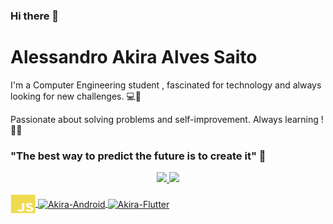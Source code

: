 ### Hi there 👋

# Alessandro Akira Alves Saito

I'm a Computer Engineering student , fascinated for technology and always looking for new challenges. 💻📱

Passionate about solving problems and self-improvement. Always learning ! 👨‍💻


### "The best way to predict the future is to create it" 🧠

<div align="center">
  <a href="https://github.com/AkiraSaito-png">
  <img height="180em" src="https://github-readme-stats.vercel.app/api?username=AkiraSaito-png&show_icons=true&theme=github_dark&include_all_commits=true&count_private=true"/>
  <img height="180em" src="https://github-readme-stats.vercel.app/api/top-langs/?username=AkiraSaito-png&layout=compact&langs_count=7&theme=github_dark&hide=c%23%0A"/>
</div>
<div style="display: inline_block"><br>
  <img align="center" alt="Akira-Js" height="30" width="40" src="https://raw.githubusercontent.com/devicons/devicon/master/icons/javascript/javascript-plain.svg">
  <img align="center" alt="Akira-Android" height="30" width="40" src="https://cdn.jsdelivr.net/gh/devicons/devicon/icons/android/android-original.svg">
  <img align="center" alt="Akira-Flutter" height="30" width="40" src="https://cdn.jsdelivr.net/gh/devicons/devicon/icons/flutter/flutter-original.svg">
</div>

  ##

<div> 
 
</div>
